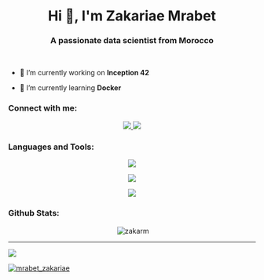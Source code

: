 <h1 align="center">Hi 👋, I'm Zakariae Mrabet</h1>


<h3 align="center">A passionate data scientist from Morocco</h3>
<br/>

- 🔭 I’m currently working on **Inception 42**

- 🌱 I’m currently learning **Docker**

<h3 align="left">Connect with me:</h3>
<p align="center">
  <a href="https://twitter.com/mrabet_zakariae">
    <img src="https://skillicons.dev/icons?i=twitter" />
  </a>
  <a href="https://www.instagram.com/zaka_rm/">
    <img src="https://skillicons.dev/icons?i=instagram" />
  </a>
</p>

<h3 align="left">Languages and Tools:</h3>
<p align="center">
  <a href="https://www.instagram.com/zaka_rm/">
    <img src="https://skillicons.dev/icons?i=python,c,cpp,cs,html,css,javascript,jquery,django,tensorflow,pytorch,mysql" />
  </a>
</p>
<p align="center">
  <a href="https://www.instagram.com/zaka_rm/">
    <img src="https://skillicons.dev/icons?i=mongodb,git,docker,vim,github,selenium" />
  </a>
</p>
<p align="center">
  <a href="https://www.instagram.com/zaka_rm/">
    <img src="https://skillicons.dev/icons?i=visualstudio,vscode" />
  </a>
</p>


<h3 align="left">Github Stats:</h3>
<p align="center">&nbsp;<img align="center" src="https://github-stats-alpha.vercel.app/api?username=zakarm" alt="zakarm" /></p>

---

[![](https://visitcount.itsvg.in/api?id=zakarm&icon=0&color=0)](https://visitcount.itsvg.in)

<p align="left"> <a href="https://twitter.com/mrabet_zakariae" target="blank"><img src="https://img.shields.io/twitter/follow/mrabet_zakariae?logo=twitter&style=for-the-badge" alt="mrabet_zakariae" /></a> </p>


